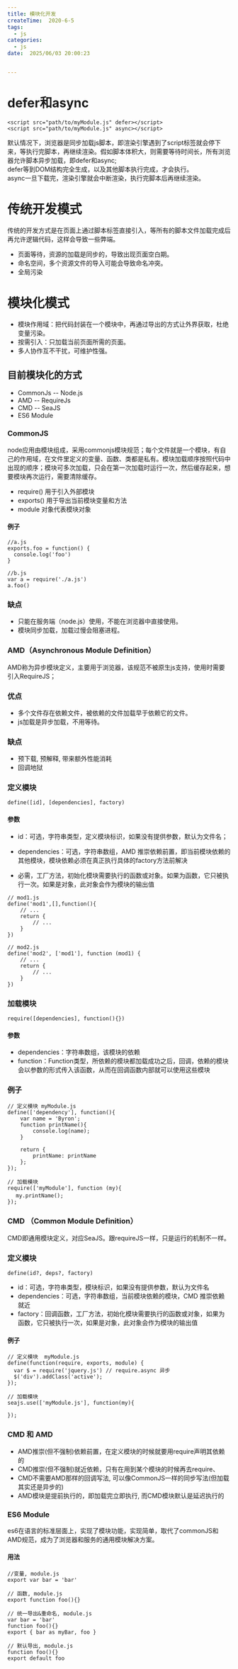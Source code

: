 ```yaml
---
title: 模块化开发
createTime:  2020-6-5
tags:
  - js
categories:
  - js
date:  2025/06/03 20:00:23


---
```


# defer和async
```
<script src="path/to/myModule.js" defer></script>
<script src="path/to/myModule.js" async></script>
```
默认情况下，浏览器是同步加载js脚本，即渲染引擎遇到了script标签就会停下来，等执行完脚本，再继续渲染。假如脚本体积大，则需要等待时间长，所有浏览器允许脚本异步加载，即defer和async;  
defer等到DOM结构完全生成，以及其他脚本执行完成，才会执行。  
async一旦下载完，渲染引擎就会中断渲染，执行完脚本后再继续渲染。

# 传统开发模式
传统的开发方式是在页面上通过脚本标签直接引入，等所有的脚本文件加载完成后再允许逻辑代码，这样会导致一些弊端。
* 页面等待，资源的加载是同步的，导致出现页面空白期。
* 命名空间，多个资源文件的导入可能会导致命名冲突。
* 全局污染

# 模块化模式
* 模块作用域：把代码封装在一个模块中，再通过导出的方式让外界获取，杜绝变量污染。
* 按需引入：只加载当前页面所需的页面。
* 多人协作互不干扰，可维护性强。

## 目前模块化的方式
* CommonJs -- Node.js
* AMD -- RequireJs
* CMD -- SeaJS
* ES6 Module

### CommonJS
node应用由模块组成，采用commonjs模块规范；每个文件就是一个模块，有自己的作用域，在文件里定义的变量、函数、类都是私有。模块加载顺序按照代码中出现的顺序；模块可多次加载，只会在第一次加载时运行一次，然后缓存起来，想要模块再次运行，需要清除缓存。
* require() 用于引入外部模块
* exports() 用于导出当前模块变量和方法
* module 对象代表模块对象

#### 例子
```
//a.js
exports.foo = function() {
  console.log('foo')
}

//b.js
var a = require('./a.js')
a.foo()
```

### 缺点
* 只能在服务端（node.js）使用，不能在浏览器中直接使用。
* 模块同步加载，加载过慢会阻塞进程。

### AMD（Asynchronous Module Definition）
AMD称为异步模块定义，主要用于浏览器，该规范不被原生js支持，使用时需要引入RequireJS；

### 优点
* 多个文件存在依赖文件，被依赖的文件加载早于依赖它的文件。
* js加载是异步加载，不用等待。

### 缺点
* 预下载, 预解释, 带来额外性能消耗
* 回调地狱

### 定义模块
```
define([id], [dependencies], factory)
```
#### 参数
* id：可选，字符串类型，定义模块标识，如果没有提供参数，默认为文件名；
* dependencies：可选，字符串数组，AMD 推崇依赖前置，即当前模块依赖的其他模块，模块依赖必须在真正执行具体的factory方法前解决

* 必需，工厂方法，初始化模块需要执行的函数或对象。如果为函数，它只被执行一次。如果是对象，此对象会作为模块的输出值

```
// mod1.js
define('mod1',[],function(){
    // ...
    return {
        // ...
    }
})

// mod2.js
define('mod2', ['mod1'], function (mod1) {
    // ...
    return {
        // ...
    }
})
```
### 加载模块

```
require([dependencies], function(){})
```

#### 参数
* dependencies：字符串数组，该模块的依赖
* function：Function类型，所依赖的模块都加载成功之后，回调，依赖的模块会以参数的形式传入该函数，从而在回调函数内部就可以使用这些模块

### 例子
```
// 定义模块 myModule.js
define(['dependency'], function(){
    var name = 'Byron';
    function printName(){
        console.log(name);
    }

    return {
        printName: printName
    };
});

// 加载模块
require(['myModule'], function (my){
　 my.printName();
});

```

### CMD （Common Module Definition）
CMD即通用模块定义，对应SeaJS。跟requireJS一样，只是运行的机制不一样。

### 定义模块
```
define(id?, deps?, factory)
```
* id：可选，字符串类型，模块标识，如果没有提供参数，默认为文件名
* dependencies：可选，字符串数组，当前模块依赖的模块，CMD 推崇依赖就近
* factory：回调函数，工厂方法，初始化模块需要执行的函数或对象，如果为函数，它只被执行一次，如果是对象，此对象会作为模块的输出值
#### 例子
```
// 定义模块  myModule.js
define(function(require, exports, module) {
  var $ = require('jquery.js') // require.async 异步
  $('div').addClass('active');
});

// 加载模块
seajs.use(['myModule.js'], function(my){

});
```

### CMD 和 AMD
* AMD推崇(但不强制)依赖前置，在定义模块的时候就要用require声明其依赖的
* CMD推崇(但不强制)就近依赖，只有在用到某个模块的时候再去require、
* CMD不需要AMD那样的回调写法, 可以像CommonJS一样的同步写法(但加载其实还是异步的)
* AMD模块是提前执行的，即加载完立即执行, 而CMD模块默认是延迟执行的

### ES6 Module
es6在语言的标准层面上，实现了模块功能，实现简单，取代了commonJS和AMD规范，成为了浏览器和服务的通用模块解决方案。

#### 用法
```
//变量, module.js
export var bar = 'bar'

// 函数, module.js
export function foo(){}

// 统一导出&重命名, module.js
var bar = 'bar'
function foo(){}
export { bar as myBar, foo }

// 默认导出, module.js
function foo(){}
export default foo
```
